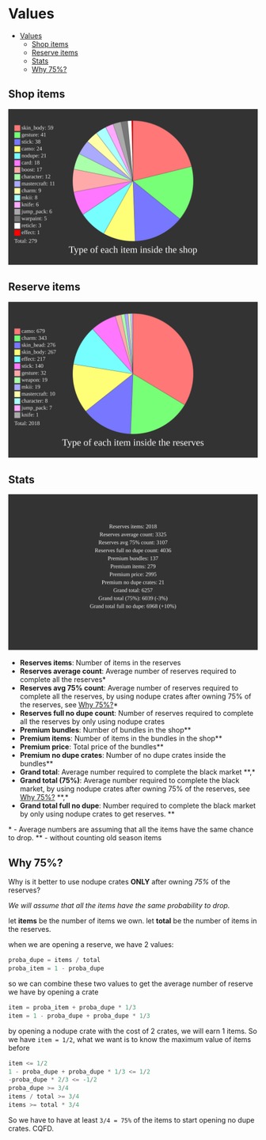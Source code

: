 # Values

- [Values](#values)
  - [Shop items](#shop-items)
  - [Reserve items](#reserve-items)
  - [Stats](#stats)
  - [Why 75%?](#why-75)

## Shop items

![shop image](https://github.com/ate47/BlackOps4Shop/blob/output/typesShop.svg)

## Reserve items

![reserve image](https://github.com/ate47/BlackOps4Shop/blob/output/typesReserve.svg)

## Stats

![stats image](https://github.com/ate47/BlackOps4Shop/blob/output/stats.svg)

- **Reserves items**: Number of items in the reserves
- **Reserves average count**: Average number of reserves required to complete all the reserves\*
- **Reserves avg 75% count**: Average number of reserves required to complete all the reserves, by using nodupe crates after owning 75% of the reserves, see [Why 75%?](#why-75)\*
- **Reserves full no dupe count**: Number of reserves required to complete all the reserves by only using nodupe crates
- **Premium bundles**: Number of bundles in the shop\*\*
- **Premium items**: Number of items in the bundles in the shop\*\*
- **Premium price**: Total price of the bundles\*\*
- **Premium no dupe crates**: Number of no dupe crates inside the bundles\*\*
- **Grand total**: Average number required to complete the black market \*\*,\*
- **Grand total (75%)**: Average number required to complete the black market, by using nodupe crates after owning 75% of the reserves, see [Why 75%?](#why-75) \*\*,\*
- **Grand total full no dupe**: Number required to complete the black market by only using nodupe crates to get reserves. \*\*

\* - Average numbers are assuming that all the items have the same chance to drop.
\*\* - without counting old season items

## Why 75%?

Why is it better to use nodupe crates **ONLY** after owning _75%_ of the reserves?

_We will assume that all the items have the same probability to drop._

let **items** be the number of items we own.
let **total** be the number of items in the reserves.

when we are opening a reserve, we have 2 values:

```python
proba_dupe = items / total
proba_item = 1 - proba_dupe
```

so we can combine these two values to get the average number of reserve we have by opening a crate

```python
item = proba_item + proba_dupe * 1/3
item = 1 - proba_dupe + proba_dupe * 1/3
```

by opening a nodupe crate with the cost of 2 crates, we will earn 1 items. So we have `item = 1/2`, what we want is to know the maximum value of items before

```python
item <= 1/2
1 - proba_dupe + proba_dupe * 1/3 <= 1/2
-proba_dupe * 2/3 <= -1/2
proba_dupe >= 3/4
items / total >= 3/4
items >= total * 3/4
```

So we have to have at least `3/4 = 75%` of the items to start opening no dupe crates. CQFD.
